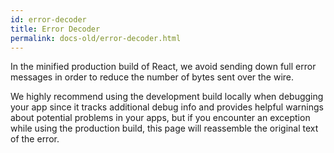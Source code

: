 ```yaml
---
id: error-decoder
title: Error Decoder
permalink: docs-old/error-decoder.html
---
```


In the minified production build of React, we avoid sending down full error messages in order to reduce the number of bytes sent over the wire.

We highly recommend using the development build locally when debugging your app since it tracks additional debug info and provides helpful warnings about potential problems in your apps, but if you encounter an exception while using the production build, this page will reassemble the original text of the error.

<script src="/react/js/errorMap.js"></script>
<div class="error-decoder-container"></div>
<script src="/react/js/ErrorDecoderComponent.js"></script>
